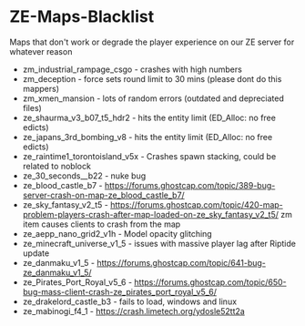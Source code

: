 # ZE-Maps-Blacklist
Maps that don't work or degrade the player experience on our ZE server for whatever reason

- zm_industrial_rampage_csgo - crashes with high numbers
- zm_deception - force sets round limit to 30 mins (please dont do this mappers)
- zm_xmen_mansion - lots of random errors (outdated and depreciated files)
- ze_shaurma_v3_b07_t5_hdr2 - hits the entity limit (ED_Alloc: no free edicts)
- ze_japans_3rd_bombing_v8 - hits the entity limit (ED_Alloc: no free edicts)
- ze_raintime1_torontoisland_v5x - Crashes spawn stacking, could be related to noblock
- ze_30_seconds__b22 - nuke bug
- ze_blood_castle_b7 - https://forums.ghostcap.com/topic/389-bug-server-crash-on-map-ze_blood_castle_b7/
- ze_sky_fantasy_v2_t5 - https://forums.ghostcap.com/topic/420-map-problem-players-crash-after-map-loaded-on-ze_sky_fantasy_v2_t5/ zm item causes clients to crash from the map
- ze_aepp_nano_grid2_v1h - Model opacity glitching
- ze_minecraft_universe_v1_5 - issues with massive player lag after Riptide update
- ze_danmaku_v1_5 - https://forums.ghostcap.com/topic/641-bug-ze_danmaku_v1_5/
- ze_Pirates_Port_Royal_v5_6 - https://forums.ghostcap.com/topic/650-bug-mass-client-crash-ze_pirates_port_royal_v5_6/
- ze_drakelord_castle_b3 - fails to load, windows and linux
- ze_mabinogi_f4_1 - https://crash.limetech.org/ydosle52tt2a
